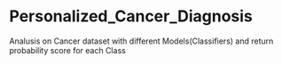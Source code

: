 # Personalized_Cancer_Diagnosis
Analusis on Cancer dataset with different Models(Classifiers) and return probability score for each Class
